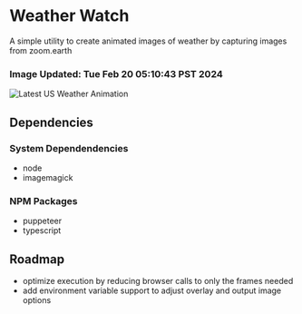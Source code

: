 # Weather Watch

A simple utility to create animated images of weather by capturing images from zoom.earth

### Image Updated: Tue Feb 20 05:10:43 PST 2024

![Latest US Weather Animation](animations/2024-02-20.webp)

## Dependencies
### System Dependendencies
* node
* imagemagick
### NPM Packages
* puppeteer
* typescript

## Roadmap
* optimize execution by reducing browser calls to only the frames needed
* add environment variable support to adjust overlay and output image options
